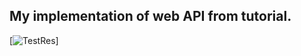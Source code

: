 ## My implementation of web API from tutorial.

[![TestRes](https://github.com/Farad2020/StarChart/blob/main/media/TestRes.PNG)]